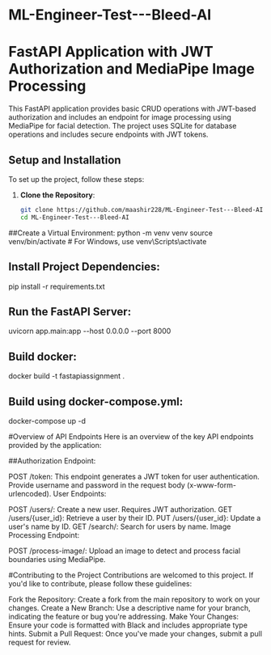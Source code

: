 # ML-Engineer-Test---Bleed-AI
# FastAPI Application with JWT Authorization and MediaPipe Image Processing

This FastAPI application provides basic CRUD operations with JWT-based authorization and includes an endpoint for image processing using MediaPipe for facial detection. The project uses SQLite for database operations and includes secure endpoints with JWT tokens.

## Setup and Installation
To set up the project, follow these steps:

1. **Clone the Repository**:
   ```bash
   git clone https://github.com/maashir228/ML-Engineer-Test---Bleed-AI.git
   cd ML-Engineer-Test---Bleed-AI

##Create a Virtual Environment:
python -m venv venv
source venv/bin/activate  # For Windows, use venv\Scripts\activate

## Install Project Dependencies:
pip install -r requirements.txt

## Run the FastAPI Server:
uvicorn app.main:app --host 0.0.0.0 --port 8000

## Build docker:
docker build -t fastapiassignment .

## Build using docker-compose.yml:
docker-compose up -d

#Overview of API Endpoints
Here is an overview of the key API endpoints provided by the application:

##Authorization Endpoint:

POST /token: This endpoint generates a JWT token for user authentication. Provide username and password in the request body (x-www-form-urlencoded).
User Endpoints:

POST /users/: Create a new user. Requires JWT authorization.
GET /users/{user_id}: Retrieve a user by their ID.
PUT /users/{user_id}: Update a user's name by ID.
GET /search/: Search for users by name.
Image Processing Endpoint:

POST /process-image/: Upload an image to detect and process facial boundaries using MediaPipe.

#Contributing to the Project
Contributions are welcomed to this project. If you'd like to contribute, please follow these guidelines:

Fork the Repository: Create a fork from the main repository to work on your changes.
Create a New Branch: Use a descriptive name for your branch, indicating the feature or bug you're addressing.
Make Your Changes: Ensure your code is formatted with Black and includes appropriate type hints.
Submit a Pull Request: Once you've made your changes, submit a pull request for review.

